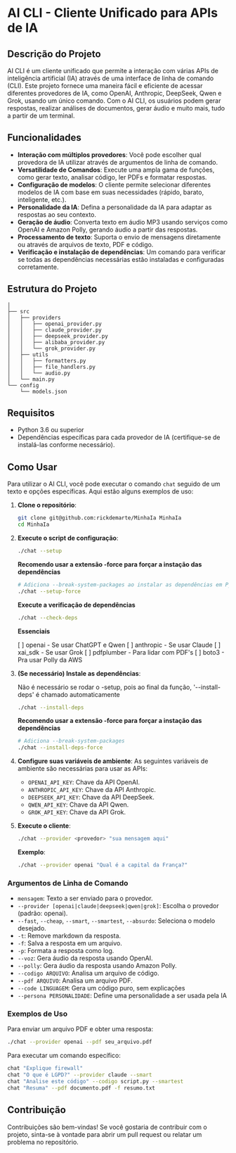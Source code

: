 # AI CLI - Cliente Unificado para APIs de IA

## Descrição do Projeto
AI CLI é um cliente unificado que permite a interação com várias APIs de inteligência artificial (IA) através de uma interface de linha de comando (CLI). Este projeto fornece uma maneira fácil e eficiente de acessar diferentes provedores de IA, como OpenAI, Anthropic, DeepSeek, Qwen e Grok, usando um único comando. Com o AI CLI, os usuários podem gerar respostas, realizar análises de documentos, gerar áudio e muito mais, tudo a partir de um terminal.

## Funcionalidades
- **Interação com múltiplos provedores**: Você pode escolher qual provedora de IA utilizar através de argumentos de linha de comando.
- **Versatilidade de Comandos**: Execute uma ampla gama de funções, como gerar texto, analisar código, ler PDFs e formatar respostas.
- **Configuração de modelos**: O cliente permite selecionar diferentes modelos de IA com base em suas necessidades (rápido, barato, inteligente, etc.).
- **Personalidade da IA**: Defina a personalidade da IA para adaptar as respostas ao seu contexto.
- **Geração de áudio**: Converta texto em áudio MP3 usando serviços como OpenAI e Amazon Polly, gerando áudio a partir das respostas.
- **Processamento de texto**: Suporta o envio de mensagens diretamente ou através de arquivos de texto, PDF e código.
- **Verificação e instalação de dependências**: Um comando para verificar se todas as dependências necessárias estão instaladas e configuradas corretamente.

## Estrutura do Projeto
```
│
├── src
│   ├── providers
│   │   ├── openai_provider.py
│   │   ├── claude_provider.py
│   │   ├── deepseek_provider.py
│   │   ├── alibaba_provider.py
│   │   └── grok_provider.py
│   ├── utils
│   │   ├── formatters.py
│   │   ├── file_handlers.py
│   │   └── audio.py
│   └── main.py
└── config
    └── models.json
```

## Requisitos
- Python 3.6 ou superior
- Dependências específicas para cada provedor de IA (certifique-se de instalá-las conforme necessário).

## Como Usar
Para utilizar o AI CLI, você pode executar o comando `chat` seguido de um texto e opções específicas. Aqui estão alguns exemplos de uso:

1. **Clone o repositório**:
   ```bash
   git clone git@github.com:rickdemarte/MinhaIa MinhaIa
   cd MinhaIa
   ```

2. **Execute o script de configuração**:
   ```bash
   ./chat --setup
   ```

   **Recomendo usar a extensão -force para forçar a instação das dependências**
   ```bash
   # Adiciona --break-system-packages ao instalar as dependências em Python
   ./chat --setup-force
   ```

   **Execute a verificação de dependências**
   ```bash
   ./chat --check-deps
   ```
   
   **Essenciais**

   [ ] openai - Se usar ChatGPT e Qwen
   [ ] anthropic - Se usar Claude
   [ ] xai_sdk - Se usar Grok
   [ ] pdfplumber - Para lidar com PDF's
   [ ] boto3 - Pra usar Polly da AWS

3. **(Se necessário) Instale as dependências**:

   Não é necessário se rodar o -setup, pois ao final da função, '--install-deps' é chamado automaticamente
   ```bash
   ./chat --install-deps
   ```
   **Recomendo usar a extensão -force para forçar a instação das dependências**
   ```bash
   # Adiciona --break-system-packages
   ./chat --install-deps-force
   ```

4. **Configure suas variáveis de ambiente**:
   As seguintes variáveis de ambiente são necessárias para usar as APIs:
   - `OPENAI_API_KEY`: Chave da API OpenAI.
   - `ANTHROPIC_API_KEY`: Chave da API Anthropic.
   - `DEEPSEEK_API_KEY`: Chave da API DeepSeek.
   - `QWEN_API_KEY`: Chave da API Qwen.
   - `GROK_API_KEY`: Chave da API Grok.

5. **Execute o cliente**:
   ```bash
   ./chat --provider <provedor> "sua mensagem aqui"
   ```

   **Exemplo**:
   ```bash
   ./chat --provider openai "Qual é a capital da França?"
   ```

### Argumentos de Linha de Comando
- `mensagem`: Texto a ser enviado para o provedor.
- `--provider [openai|claude|deepseek|qwen|grok]`: Escolha o provedor (padrão: openai).
- `--fast`, `--cheap`, `--smart`, `--smartest`, `--absurdo`: Seleciona o modelo desejado.
- `-t`: Remove markdown da resposta.
- `-f`: Salva a resposta em um arquivo.
- `-p`: Formata a resposta como log.
- `--voz`: Gera áudio da resposta usando OpenAI.
- `--polly`: Gera áudio da resposta usando Amazon Polly.
- `--codigo ARQUIVO`: Analisa um arquivo de código.
- `--pdf ARQUIVO`: Analisa um arquivo PDF.
- `--code LINGUAGEM`: Gera um código puro, sem explicações
- `--persona PERSONALIDADE`: Define uma personalidade a ser usada pela IA

### Exemplos de Uso
Para enviar um arquivo PDF e obter uma resposta:
```bash
./chat --provider openai --pdf seu_arquivo.pdf
```

Para executar um comando específico:
```bash
chat "Explique firewall"
chat "O que é LGPD?" --provider claude --smart
chat "Analise este código" --codigo script.py --smartest
chat "Resuma" --pdf documento.pdf -f resumo.txt
```

## Contribuição
Contribuições são bem-vindas! Se você gostaria de contribuir com o projeto, sinta-se à vontade para abrir um pull request ou relatar um problema no repositório.

